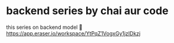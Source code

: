 # backend series by chai aur code

this series on backend
model 🔗 https://app.eraser.io/workspace/YtPqZ1VogxGy1jzIDkzj
